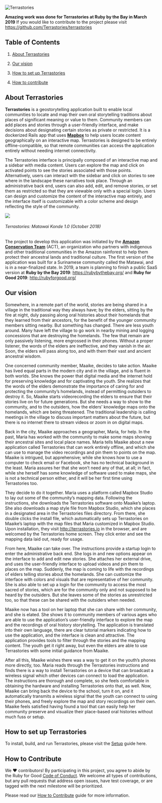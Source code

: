 ![Terrastories](https://www.amazonteam.org/wp-content/uploads/2018/09/logo-1170x164.png)

**Amazing work was done for Terrastories at Ruby by the Bay in March 2019**
If you would like to contribute to the project please visit https://github.com/Terrastories/terrastories

## Table of Contents

1. [About Terrastories](#about-terrastories)

2. [Our vision](#our-vision)

3. [How to set up Terrastories](#how-to-set-up-terrastories)

4. [How to contribute](#how-to-contribute)

## About Terrastories

**Terrastories** is a geostorytelling application built to enable local communities to locate and map their own oral storytelling traditions about places of significant meaning or value to them. Community members can add places and stories through a user-friendly interface, and make decisions about designating certain stories as private or restricted. It is a dockerized Rails app that uses [**Mapbox**](https://mapbox.com) to help users locate content geographically on an interactive map. Terrastories is designed to be entirely offline-compatible, so that remote communities can access the application entirely without needing internet connectivity. 

The Terrastories interface is principally composed of an interactive map and a sidebar with media content. Users can explore the map and click on activated points to see the stories associated with those points. Alternatively, users can interact with the sidebar and click on stories to see where in the landscape these narratives took place. Through an administrative back end, users can also add, edit, and remove stories, or set them as restricted so that they are viewable only with a special login. Users can design and customize the content of the interactive map entirely, and the interface itself is customizable with a color scheme and design reflecting the style of the community.

![](terrastories.gif)
###### *Terrastories: Matawai Konde 1.0 (October 2018)*

The project to develop this application was initiated by the [**Amazon Conservation Team**](http://amazonteam.org) (ACT), an organization who partners with indigenous and other traditional communities in the Amazon rainforest to help them protect their ancestral lands and traditional culture. The first version of the application was built for a Surinamese community called the Matawai, and is in a near-finalized state. In 2019, a team is planning to finish a public SaaS version at **Ruby by the Bay 2019**: https://rubybythebay.org/ and **Ruby for Good 2019**: http://rubyforgood.org/

## Our vision

Somewhere, in a remote part of the world, stories are being shared in a village in the traditional way they always have; by the elders, sitting by the fire at night, duly passing along oral histories about their homelands that they learned from their ancestors, for the benefit of the younger community members sitting nearby. But something has changed. There are less youth around. Many have left the village to go work in nearby mining and logging concessions that are destroying the homelands. The few that remain are only passively listening, more engrossed in their phones. Without a proper listener, the words of the elders are ineffective, and they vanish in the air. Soon, the elders will pass along too, and with them their vast and ancient ancestral wisdom.

One concerned community member, Maaike, decides to take action. Maaike has lived equal parts in the modern city and in the village, and is fluent in both worlds. She knows the power that digital media and the internet hold for preserving knowledge and for captivating the youth. She realizes that the words of the elders demonstrate the importance of caring for and protecting the community’s homelands, instead of permitting outsiders to destroy it. So, Maaike starts videorecording the elders to ensure that their stories live on for future generations. But she needs a way to show to the community, and to the outsiders, how the elders’ knowledge maps onto the homelands, which are being threatened. The traditional leadership is calling meetings in the village to discuss important matters about the future, but there is no internet there to stream videos or zoom in on digital maps.

Back in the city, Maaike approaches a geographer, Maria, for help. In the past, Maria has worked with the community to make some maps showing their ancestral sites and local place names. Maria tells Maaike about a new application called Terrastories that can work entirely offline, and which she can use to manage the video recordings and pin them to points on the map. Maaike is intrigued, but apprehensive; while she knows how to use a computer to check email or Facebook, she has no technical background in the least. Maria assures her that she won’t need any of that, at all; in fact, while she herself has some knowledge of software used to make maps, she is not a technical person either, and it will be her first time using Terrastories too. 

They decide to do it together. Maria uses a platform called Mapbox Studio to lay out some of the community’s mapping data. Following the instructions, she downloads the Terrastories software onto Maaike’s laptop. She also downloads a map style file from Mapbox Studio, which she places in a designated area in the Terrastories files directory. From there, she double clicks the install file, which automatically sets up Terrastories on Maaike’s laptop with the map files that Maria customized in Mapbox Studio. Upon installation, they visit http://terrastories.io in the browser, and are welcomed by the Terrastories home screen. They click enter and see the mapping data laid out, ready for usage.

From here, Maaike can take over. The instructions provide a startup login to enter the administrative back end. She logs in and new options appear on the interface to add and edit new stories. She attaches her external drive, and uses the user-friendly interface to upload videos and pin them to places on the map. Suddenly, the map is coming to life with the recordings of elders telling stories about the homelands. She can customize the interface with colors and visuals that are representative of her community. She is also able to set up a login for the community to access the most sacred of stories, which are for the community only and not supposed to be heard by the outsiders. But she leaves some of the stories as unrestricted too, so that these can be shared with the outsiders when needed.

Maaike now has a tool on her laptop that she can share with her community, and she is elated. She shows it to community members of various ages who are able to use the application’s user-friendly interface to explore the map and the recordings of oral history storytelling. The application is translated into their own language, there are clear tutorial markers indicating how to use the application, and the interface is clean and attractive. The application provides tools to filter through the stories and the mapping content. The youth get it right away, but even the elders are able to use Terrastories with some initial guidance from Maaike. 

After all this, Maaike wishes there was a way to get it on the youth’s phones more directly, too. Maria reads through the Terrastories instructions and finds there is a way to install Terrastories on a device that can broadcast a wireless signal which other devices can connect to load the application. The instructions are thorough and complete, so she feels comfortable in obtaining the hardware and installing Terrastories onto that, as well. Now, Maaike can bring back the device to the school, turn it on, and it automatically transmits a wireless signal that the youth can connect to using their phones, and freely explore the map and story recordings on their own. Maaike feels satisfied having found a tool that can easily help her community preserve and visualize their place-based oral histories without much fuss or setup.

## How to set up Terrastories

To install, build, and run Terrastories, please visit the [Setup](SETUP.md) guide here.

## How to Contribute

We ♥ contributors! By participating in this project, you agree to abide by the Ruby for Good [Code of Conduct](CODE_OF_CONDUCT.md). We welcome all types of contributions, but any pull requests that address open issues, have test coverage, or are tagged with the next milestone will be prioritized.

Please read our [How to Contribute](CONTRIBUTING.md) guide for more information.
